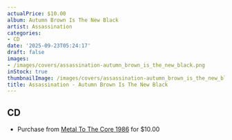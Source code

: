 ```yaml
---
actualPrice: $10.00
album: Autumn Brown Is The New Black
artist: Assassination
categories:
- CD
date: '2025-09-23T05:24:17'
draft: false
images:
- /images/covers/assassination-autumn_brown_is_the_new_black.png
inStock: true
thumbnailImage: /images/covers/assassination-autumn_brown_is_the_new_black-thumb.png
title: Assassination - Autumn Brown Is The New Black
---
```


## CD
* Purchase from [Metal To The Core 1986](https://metaltothecore1986.com/shop/assassination-autumn-brown-is-the-new-black-digipak-cd/) for $10.00
